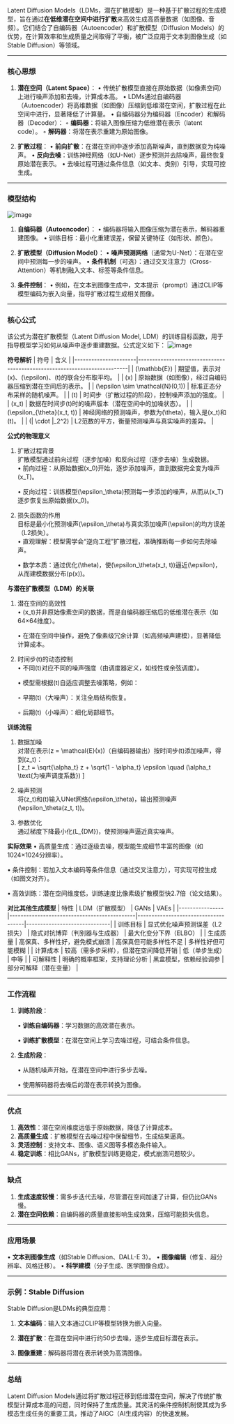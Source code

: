 Latent Diffusion Models（LDMs，潜在扩散模型）是一种基于扩散过程的生成模型，旨在通过**在低维潜在空间中进行扩散**来高效生成高质量数据（如图像、音频）。它们结合了自编码器（Autoencoder）和扩散模型（Diffusion Models）的优势，在计算效率和生成质量之间取得了平衡，被广泛应用于文本到图像生成（如Stable Diffusion）等领域。

---

### **核心思想**
1. **潜在空间（Latent Space）**：
   • 传统扩散模型直接在原始数据（如像素空间）上进行噪声添加和去噪，计算成本高。
   • LDMs通过自编码器（Autoencoder）将高维数据（如图像）压缩到低维潜在空间，扩散过程在此空间中进行，显著降低了计算量。
   • 自编码器分为编码器（Encoder）和解码器（Decoder）：
     ◦ **编码器**：将输入图像压缩为低维潜在表示（latent code）。
     ◦ **解码器**：将潜在表示重建为原始图像。

2. **扩散过程**：
   • **前向扩散**：在潜在空间中逐步添加高斯噪声，直到数据变为纯噪声。
   • **反向去噪**：训练神经网络（如U-Net）逐步预测并去除噪声，最终恢复原始潜在表示。
   • 去噪过程可通过条件信息（如文本、类别）引导，实现可控生成。

---

### **模型结构**

![image](https://github.com/user-attachments/assets/c6677361-d0eb-41c0-a6ad-0c3ab4e95c20)

1. **自编码器（Autoencoder）**：
   • 编码器将输入图像压缩为潜在表示，解码器重建图像。
   • 训练目标：最小化重建误差，保留关键特征（如形状、颜色）。

2. **扩散模型（Diffusion Model）**：
   • **噪声预测网络**（通常为U-Net）：在潜在空间中预测每一步的噪声。
   • **条件机制**（可选）：通过交叉注意力（Cross-Attention）等机制融入文本、标签等条件信息。

3. **条件控制**：
   • 例如，在文本到图像生成中，文本提示（prompt）通过CLIP等模型编码为嵌入向量，指导扩散过程生成相关图像。

---

### **核心公式**

该公式为​​潜在扩散模型（Latent Diffusion Model, LDM）​​的​​训练目标函数​​，用于指导模型学习如何从噪声中逐步重建数据。公式定义如下：
![image](https://github.com/user-attachments/assets/7385a8f2-2997-461d-baa1-1bbbf332ba5b)

**符号解析**
| 符号             | 含义                                                                 |
|----------------------|--------------------------------------------------------------------------|
| \(\mathbb{E}\)        | 期望值，表示对\(x\)、\(\epsilon\)、\(t\)的联合分布取平均。               |
| \(x\)                | 原始数据（如图像），经过自编码器压缩到潜在空间后的表示。                 |
| \(\epsilon \sim \mathcal{N}(0,1)\) | 标准正态分布采样的随机噪声。                                             |
| \(t\)                | 时间步（扩散过程的阶段），控制噪声添加的强度。                           |
| \(x_t\)              | 数据在时间步\(t\)时的噪声版本（潜在空间中的加噪状态）。                  |
| \(\epsilon_{\theta}(x_t, t)\) | 神经网络的预测噪声，参数为\(\theta\)，输入是\(x_t\)和\(t\)。             |
| \(\| \cdot \|_2^2\)  | L2范数的平方，衡量预测噪声与真实噪声的差异。                              |

**公式的物理意义**
1. 扩散过程背景  
   扩散模型通过前向过程（逐步加噪）和反向过程（逐步去噪）生成数据。  
   • 前向过程：从原始数据\(x_0\)开始，逐步添加噪声，直到数据完全变为噪声\(x_T\)。  

   • 反向过程：训练模型\(\epsilon_\theta\)预测每一步添加的噪声，从而从\(x_T\)逐步恢复出原始数据\(x_0\)。


2. 损失函数的作用  
   目标是最小化预测噪声\(\epsilon_\theta\)与真实添加噪声\(\epsilon\)的均方误差（L2损失）。  
   • 直观理解：模型需学会“逆向工程”扩散过程，准确推断每一步如何去除噪声。  

   • 数学本质：通过优化\(\theta\)，使\(\epsilon_\theta(x_t, t)\)逼近\(\epsilon\)，从而建模数据分布\(p(x)\)。


**与潜在扩散模型（LDM）的关联**
1. 潜在空间的高效性  
   • \(x_t\)并非原始像素空间的数据，而是自编码器压缩后的低维潜在表示（如64×64维度）。  

   • 在潜在空间中操作，避免了像素级冗余计算（如高频噪声建模），显著降低计算成本。


2. 时间步\(t\)的动态控制  
   • 不同\(t\)对应不同的噪声强度（由调度器定义，如线性或余弦调度）。  

   • 模型需根据\(t\)自适应调整去噪策略，例如：  

     ◦ 早期\(t\)（大噪声）：关注全局结构恢复。  

     ◦ 后期\(t\)（小噪声）：细化局部细节。

**训练流程**
1. 数据加噪  
   对潜在表示\(z = \mathcal{E}(x)\)（自编码器输出）按时间步\(t\)添加噪声，得到\(z_t\)：  
   \[
   z_t = \sqrt{\alpha_t} z + \sqrt{1 - \alpha_t} \epsilon \quad (\alpha_t \text{为噪声调度系数})
   \]

2. 噪声预测  
   将\(z_t\)和\(t\)输入UNet网络\(\epsilon_\theta\)，输出预测噪声\(\epsilon_\theta(z_t, t)\)。

3. 参数优化  
   通过梯度下降最小化\(L_{DM}\)，使预测噪声逼近真实噪声。

**实际效果**
• 高质量生成：通过逐级去噪，模型能生成细节丰富的图像（如1024×1024分辨率）。  

• 条件控制：若加入文本编码等条件信息（通过交叉注意力），可实现可控生成（如图文对齐）。  

• 高效训练：潜在空间维度低，训练速度比像素级扩散模型快2.7倍（论文结果）。

**对比其他生成模型**
| 特性       | LDM（扩散模型）                          | GANs                            | VAEs                     |
|----------------|---------------------------------------------|-------------------------------------|------------------------------|
| 训练目标   | 显式优化噪声预测误差（L2损失）               | 隐式对抗博弈（判别器与生成器）      | 最大化变分下界（ELBO）       |
| 生成质量   | 高保真、多样性好，避免模式崩溃              | 高保真但可能多样性不足              | 多样性好但可能模糊           |
| 计算成本   | 较高（需多步采样），但潜在空间降低开销       | 低（单步生成）                     | 中等                         |
| 可解释性   | 明确的概率框架，支持理论分析                | 黑盒模型，依赖经验调参              | 部分可解释（潜在变量）       |

---

### **工作流程**
1. **训练阶段**：
   
   • **训练自编码器**：学习数据的高效潜在表示。
   
   • **训练扩散模型**：在潜在空间上学习去噪过程，可结合条件信息。

2. **生成阶段**：
   
   • 从随机噪声开始，在潜在空间中进行多步去噪。
      
   • 使用解码器将去噪后的潜在表示转换为图像。

---

### **优点**
1. **高效性**：潜在空间维度远低于原始数据，降低了计算成本。
2. **高质量生成**：扩散模型在去噪过程中保留细节，生成结果逼真。
3. **灵活控制**：支持文本、图像、语义图等多模态条件输入。
4. **稳定训练**：相比GANs，扩散模型训练更稳定，模式崩溃问题较少。

---

### **缺点**
1. **生成速度较慢**：需多步迭代去噪，尽管潜在空间加速了计算，但仍比GANs慢。
2. **潜在空间依赖**：自编码器的质量直接影响生成效果，压缩可能损失信息。

---

### **应用场景**
• **文本到图像生成**（如Stable Diffusion、DALL-E 3）。
• **图像编辑**（修复、超分辨率、风格迁移）。
• **科学建模**（分子生成、医学图像合成）。

---

### **示例：Stable Diffusion**
Stable Diffusion是LDMs的典型应用：

1. **文本编码**：输入文本通过CLIP等模型转换为嵌入向量。

2.  **潜在扩散**：在潜在空间中进行约50步去噪，逐步生成目标潜在表示。

3.   **图像重建**：解码器将潜在表示转换为高清图像。

---

### **总结**
Latent Diffusion Models通过将扩散过程迁移到低维潜在空间，解决了传统扩散模型计算成本高的问题，同时保持了生成质量。其灵活的条件控制机制使其成为多模态生成任务的重要工具，推动了AIGC（AI生成内容）的快速发展。
